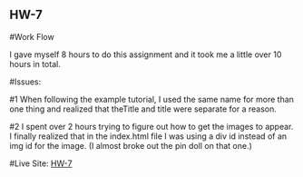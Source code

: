 ## HW-7

#Work Flow

I gave myself 8 hours to do this assignment and it took me
a little over 10 hours in total.

#Issues:

#1
When following the example tutorial, I used the same
name for more than one thing and realized that theTitle
and title were separate for a reason.  

#2
I spent over 2 hours trying to figure out how to get the
images to appear. I finally realized that in the index.html
file I was using a div id instead of an img id for the image.
(I almost broke out the pin doll on that one.)


#Live Site:
[HW-7](https://ewilsey.github.io/MART441/HW-7/)
